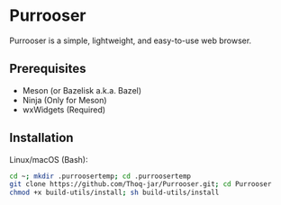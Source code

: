 # Purrooser

Purrooser is a simple, lightweight, and easy-to-use web browser.

## Prerequisites
- Meson (or Bazelisk a.k.a. Bazel)
- Ninja (Only for Meson)
- wxWidgets (Required)

## Installation
Linux/macOS (Bash):
```bash
cd ~; mkdir .purroosertemp; cd .purroosertemp
git clone https://github.com/Thoq-jar/Purrooser.git; cd Purrooser
chmod +x build-utils/install; sh build-utils/install
```
